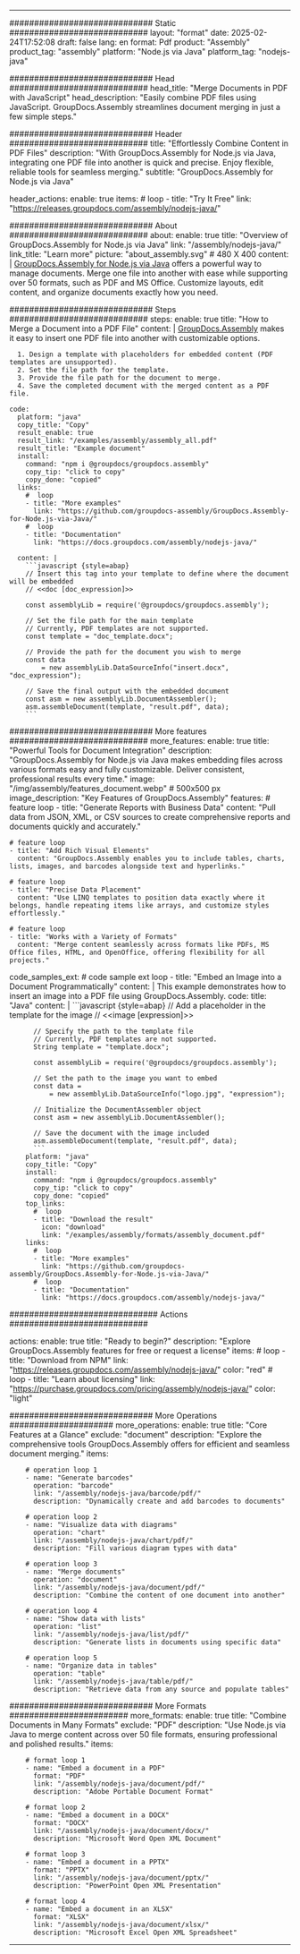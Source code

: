 



---
############################# Static ############################
layout: "format"
date:  2025-02-24T17:52:08
draft: false
lang: en
format: Pdf
product: "Assembly"
product_tag: "assembly"
platform: "Node.js via Java"
platform_tag: "nodejs-java"

############################# Head ############################
head_title: "Merge Documents in PDF with JavaScript"
head_description: "Easily combine PDF files using JavaScript. GroupDocs.Assembly streamlines document merging in just a few simple steps."

############################# Header ############################
title: "Effortlessly Combine Content in PDF Files" 
description: "With GroupDocs.Assembly for Node.js via Java, integrating one PDF file into another is quick and precise. Enjoy flexible, reliable tools for seamless merging."
subtitle: "GroupDocs.Assembly for Node.js via Java" 

header_actions:
  enable: true
  items:
    #  loop
    - title: "Try It Free"
      link: "https://releases.groupdocs.com/assembly/nodejs-java/"
      
############################# About ############################
about:
    enable: true
    title: "Overview of GroupDocs.Assembly for Node.js via Java"
    link: "/assembly/nodejs-java/"
    link_title: "Learn more"
    picture: "about_assembly.svg" # 480 X 400
    content: |
       [GroupDocs.Assembly for Node.js via Java](/assembly/nodejs-java/) offers a powerful way to manage documents. Merge one file into another with ease while supporting over 50 formats, such as PDF and MS Office. Customize layouts, edit content, and organize documents exactly how you need.

############################# Steps ############################
steps:
    enable: true
    title: "How to Merge a Document into a PDF File"
    content: |
      [GroupDocs.Assembly](/assembly/nodejs-java/) makes it easy to insert one PDF file into another with customizable options.
      
      1. Design a template with placeholders for embedded content (PDF templates are unsupported).
      2. Set the file path for the template.
      3. Provide the file path for the document to merge.
      4. Save the completed document with the merged content as a PDF file.
   
    code:
      platform: "java"
      copy_title: "Copy"
      result_enable: true
      result_link: "/examples/assembly/assembly_all.pdf"
      result_title: "Example document"
      install:
        command: "npm i @groupdocs/groupdocs.assembly"
        copy_tip: "click to copy"
        copy_done: "copied"
      links:
        #  loop
        - title: "More examples"
          link: "https://github.com/groupdocs-assembly/GroupDocs.Assembly-for-Node.js-via-Java/"
        #  loop
        - title: "Documentation"
          link: "https://docs.groupdocs.com/assembly/nodejs-java/"
          
      content: |
        ```javascript {style=abap}
        // Insert this tag into your template to define where the document will be embedded
        // <<doc [doc_expression]>>
    
        const assemblyLib = require('@groupdocs/groupdocs.assembly');

        // Set the file path for the main template
        // Currently, PDF templates are not supported.
        const template = "doc_template.docx";

        // Provide the path for the document you wish to merge
        const data 
            = new assemblyLib.DataSourceInfo("insert.docx", "doc_expression");

        // Save the final output with the embedded document
        const asm = new assemblyLib.DocumentAssembler();
        asm.assembleDocument(template, "result.pdf", data);
        ```           

############################# More features ############################
more_features:
  enable: true
  title: "Powerful Tools for Document Integration"
  description: "GroupDocs.Assembly for Node.js via Java makes embedding files across various formats easy and fully customizable. Deliver consistent, professional results every time."
  image: "/img/assembly/features_document.webp" # 500x500 px
  image_description: "Key Features of GroupDocs.Assembly"
  features:
    # feature loop
    - title: "Generate Reports with Business Data"
      content: "Pull data from JSON, XML, or CSV sources to create comprehensive reports and documents quickly and accurately."

    # feature loop
    - title: "Add Rich Visual Elements"
      content: "GroupDocs.Assembly enables you to include tables, charts, lists, images, and barcodes alongside text and hyperlinks."

    # feature loop
    - title: "Precise Data Placement"
      content: "Use LINQ templates to position data exactly where it belongs, handle repeating items like arrays, and customize styles effortlessly."

    # feature loop
    - title: "Works with a Variety of Formats"
      content: "Merge content seamlessly across formats like PDFs, MS Office files, HTML, and OpenOffice, offering flexibility for all projects."
      
  code_samples_ext:
    # code sample ext loop
    - title: "Embed an Image into a Document Programmatically"
      content: |
        This example demonstrates how to insert an image into a PDF file using GroupDocs.Assembly.
      code:
        title: "Java"
        content: |
          ```javascript {style=abap}
          // Add a placeholder in the template for the image
          // <<image [expression]>>

          // Specify the path to the template file
          // Currently, PDF templates are not supported.
          String template = "template.docx";
          
          const assemblyLib = require('@groupdocs/groupdocs.assembly');

          // Set the path to the image you want to embed
          const data =
              = new assemblyLib.DataSourceInfo("logo.jpg", "expression");

          // Initialize the DocumentAssembler object
          const asm = new assemblyLib.DocumentAssembler();

          // Save the document with the image included
          asm.assembleDocument(template, "result.pdf", data);
          ```
        platform: "java"
        copy_title: "Copy"
        install:
          command: "npm i @groupdocs/groupdocs.assembly"
          copy_tip: "click to copy"
          copy_done: "copied"
        top_links:
          #  loop
          - title: "Download the result"
            icon: "download"
            link: "/examples/assembly/formats/assembly_document.pdf"
        links:
          #  loop
          - title: "More examples"
            link: "https://github.com/groupdocs-assembly/GroupDocs.Assembly-for-Node.js-via-Java/"
          #  loop
          - title: "Documentation"
            link: "https://docs.groupdocs.com/assembly/nodejs-java/"
            

            


############################## Actions ############################

actions:
  enable: true
  title: "Ready to begin?"
  description: "Explore GroupDocs.Assembly features for free or request a license"
  items:
    #  loop
    - title: "Download from NPM"
      link: "https://releases.groupdocs.com/assembly/nodejs-java/"
      color: "red"
        #  loop
    - title: "Learn about licensing"
      link: "https://purchase.groupdocs.com/pricing/assembly/nodejs-java/"
      color: "light"


############################# More Operations #####################
more_operations:
    enable: true
    title: "Core Features at a Glance"
    exclude: "document"
    description: "Explore the comprehensive tools GroupDocs.Assembly offers for efficient and seamless document merging."
    items: 
          
        # operation loop 1
        - name: "Generate barcodes"
          operation: "barcode"
          link: "/assembly/nodejs-java/barcode/pdf/"
          description: "Dynamically create and add barcodes to documents"

        # operation loop 2
        - name: "Visualize data with diagrams"
          operation: "chart"
          link: "/assembly/nodejs-java/chart/pdf/"
          description: "Fill various diagram types with data"

        # operation loop 3
        - name: "Merge documents"
          operation: "document"
          link: "/assembly/nodejs-java/document/pdf/"
          description: "Combine the content of one document into another"

        # operation loop 4
        - name: "Show data with lists"
          operation: "list"
          link: "/assembly/nodejs-java/list/pdf/"
          description: "Generate lists in documents using specific data"

        # operation loop 5
        - name: "Organize data in tables"
          operation: "table"
          link: "/assembly/nodejs-java/table/pdf/"
          description: "Retrieve data from any source and populate tables"
         
          
############################# More Formats ########################
more_formats:
    enable: true
    title: "Combine Documents in Many Formats"
    exclude: "PDF"
    description: "Use Node.js via Java to merge content across over 50 file formats, ensuring professional and polished results."
    items: 
          
        # format loop 1
        - name: "Embed a document in a PDF"
          format: "PDF"
          link: "/assembly/nodejs-java/document/pdf/"
          description: "Adobe Portable Document Format"
          
        # format loop 2
        - name: "Embed a document in a DOCX"
          format: "DOCX"
          link: "/assembly/nodejs-java/document/docx/"
          description: "Microsoft Word Open XML Document"
          
        # format loop 3
        - name: "Embed a document in a PPTX"
          format: "PPTX"
          link: "/assembly/nodejs-java/document/pptx/"
          description: "PowerPoint Open XML Presentation"
          
        # format loop 4
        - name: "Embed a document in an XLSX"
          format: "XLSX"
          link: "/assembly/nodejs-java/document/xlsx/"
          description: "Microsoft Excel Open XML Spreadsheet"


          

---